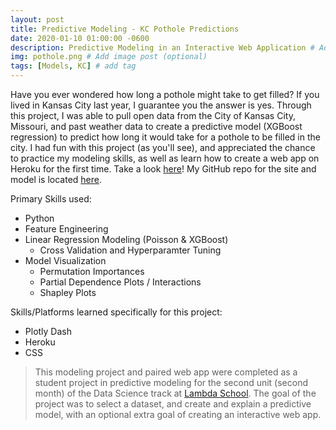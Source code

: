 ```yaml
---
layout: post
title: Predictive Modeling - KC Pothole Predictions
date: 2020-01-10 01:00:00 -0600
description: Predictive Modeling in an Interactive Web Application # Add post description (optional)
img: pothole.png # Add image post (optional)
tags: [Models, KC] # add tag
---
```


Have you ever wondered how long a pothole might take to get filled? If you lived in Kansas City last year, I guarantee you the answer is yes. Through this project, I was able to pull open data from the City of Kansas City, Missouri, and past weather data to create a predictive model (XGBoost regression) to predict how long it would take for a pothole to be filled in the city. I had fun with this project (as you'll see), and appreciated the chance to practice my modeling skills, as well as learn how to create a web app on Heroku for the first time. Take a look [here](http://kc-pothole-predictions.herokuapp.com/)! My GitHub repo for the site and model is located [here](https://github.com/lorischl-otter/pothole-predictions).

Primary Skills used:
* Python
* Feature Engineering
* Linear Regression Modeling (Poisson & XGBoost)
  - Cross Validation and Hyperparamter Tuning
* Model Visualization
  - Permutation Importances
  - Partial Dependence Plots / Interactions
  - Shapley Plots

Skills/Platforms learned specifically for this project:
* Plotly Dash
* Heroku
* CSS

>This modeling project and paired web app were completed as a student project in predictive modeling for the second unit (second month)
of the Data Science track at [Lambda School](https://lambdaschool.com). The goal of the project was to select a dataset, and create and 
explain a predictive model, with an optional extra goal of creating an interactive web app. 
